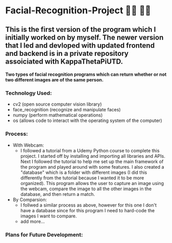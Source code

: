# Facial-Recognition-Project 	 :raising_hand_man:  :raising_hand_woman:
## This is the first version of the program which I initially worked on by myself. The newer version that I led and devloped with updated frontend and backend is in a private repository assoiciated with KappaThetaPiUTD. 
#### Two types of facial recognition programs which can return whether or not two different images are of the same person.
### Technology Used:
- cv2 (open source computer vision library)
- face_recognition (recognize and manipulate faces)
- numpy (perform mathematical operations)
- os (allows code to interact with the operating system of the computer)
### Process:
- With Webcam:
  - I followed a tutorial from a Udemy Python course to complete this project. I started off by installing and importing all libraries and APIs. Next I followed the tutorial to help me set up the main framework of the program and played around with some features. I also created a "database" which is a folder with different images (I did this differently from the tutorial because I wanted it to be more organized).  This program allows the user to capture an image using the webcam, compare the image to all the other images in the database, and then return a match.  
- By Comparsion:
  - I follwed a similar process as above, however for this one I don't have a database since for this program I need to hard-code the images I want to compare.
  - add more...
### Plans for Future Development:
